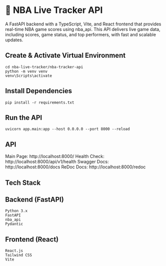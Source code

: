 # 🏀 NBA Live Tracker API

A FastAPI backend with a TypeScript, Vite, and React frontend that provides real-time NBA game scores using nba_api.
This API delivers live game data, including scores, game status, and top performers, with fast and scalable updates.

## Create & Activate Virtual Environment

    cd nba-live-tracker/nba-tracker-api
    python -m venv venv
    venv\Scripts\activate

## Install Dependencies

    pip install -r requirements.txt

## Run the API

    uvicorn app.main:app --host 0.0.0.0 --port 8000 --reload

## API

Main Page: http://localhost:8000/
Health Check: http://localhost:8000/api/v1/health
Swagger Docs: http://localhost:8000/docs
ReDoc Docs: http://localhost:8000/redoc

## Tech Stack

## Backend (FastAPI)

    Python 3.x
    FastAPI
    nba_api
    Pydantic

## Frontend (React)

    React.js
    Tailwind CSS
    Vite
